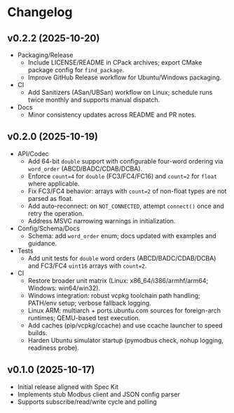 # Changelog

## v0.2.2 (2025-10-20)
- Packaging/Release
  - Include LICENSE/README in CPack archives; export CMake package config for `find_package`.
  - Improve GitHub Release workflow for Ubuntu/Windows packaging.
- CI
  - Add Sanitizers (ASan/UBSan) workflow on Linux; schedule runs twice monthly and supports manual dispatch.
- Docs
  - Minor consistency updates across README and PR notes.

## v0.2.0 (2025-10-19)
- API/Codec
  - Add 64-bit `double` support with configurable four-word ordering via `word_order` (ABCD/BADC/CDAB/DCBA).
  - Enforce `count=4` for `double` (FC3/FC4/FC16) and `count=2` for `float` where applicable.
  - Fix FC3/FC4 behavior: arrays with `count=2` of non-float types are not parsed as float.
  - Add auto-reconnect: on `NOT_CONNECTED`, attempt `connect()` once and retry the operation.
  - Address MSVC narrowing warnings in initialization.
- Config/Schema/Docs
  - Schema: add `word_order` enum; docs updated with examples and guidance.
- Tests
  - Add unit tests for `double` word orders (ABCD/BADC/CDAB/DCBA) and FC3/FC4 `uint16` arrays with `count=2`.
- CI
  - Restore broader unit matrix (Linux: x86_64/i386/armhf/arm64; Windows: win64/win32).
  - Windows integration: robust vcpkg toolchain path handling; PATH/env setup; verbose fallback logging.
  - Linux ARM: multiarch + ports.ubuntu.com sources for foreign-arch runtimes; QEMU-based test execution.
  - Add caches (pip/vcpkg/ccache) and use ccache launcher to speed builds.
  - Harden Ubuntu simulator startup (pymodbus check, nohup logging, readiness probe).

## v0.1.0 (2025-10-17)
- Initial release aligned with Spec Kit  
- Implements stub Modbus client and JSON config parser  
- Supports subscribe/read/write cycle and polling
